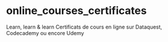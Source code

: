 # online_courses_certificates
Learn, learn &amp; learn
Certificats de cours en ligne sur Dataquest, Codecademy ou encore Udemy

